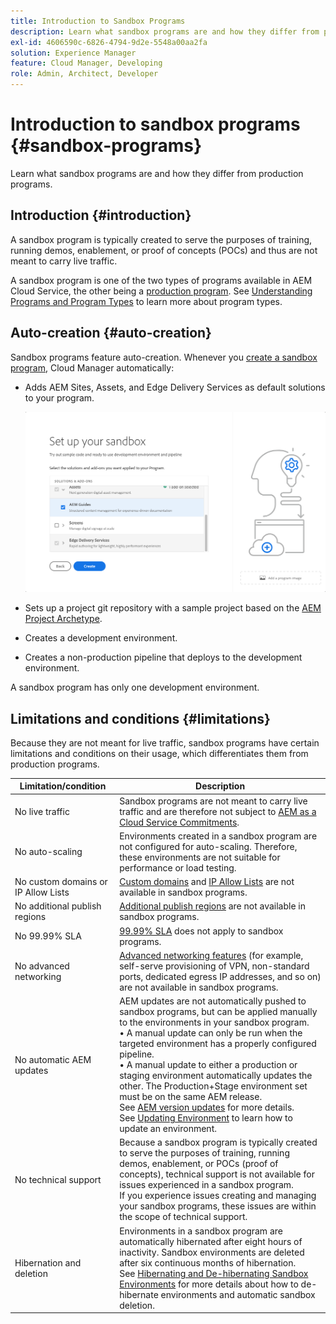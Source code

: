 ```yaml
---
title: Introduction to Sandbox Programs 
description: Learn what sandbox programs are and how they differ from production programs.
exl-id: 4606590c-6826-4794-9d2e-5548a00aa2fa
solution: Experience Manager
feature: Cloud Manager, Developing
role: Admin, Architect, Developer
---
```


# Introduction to sandbox programs {#sandbox-programs}

Learn what sandbox programs are and how they differ from production programs.

## Introduction {#introduction}

A sandbox program is typically created to serve the purposes of training, running demos, enablement, or proof of concepts (POCs) and thus are not meant to carry live traffic.

A sandbox program is one of the two types of programs available in AEM Cloud Service, the other being a [production program](introduction-production-programs.md). See [Understanding Programs and Program Types](/help/implementing/cloud-manager/getting-access-to-aem-in-cloud/program-types.md) to learn more about program types.

## Auto-creation {#auto-creation}

Sandbox programs feature auto-creation. Whenever you [create a sandbox program](/help/implementing/cloud-manager/getting-access-to-aem-in-cloud/creating-sandbox-programs.md), Cloud Manager automatically:

* Adds AEM Sites, Assets, and Edge Delivery Services as default solutions to your program.

   ![Select solutions and add-ons for a sandbox](assets/sandbox-solutions-add-ons.png)

* Sets up a project git repository with a sample project based on the [AEM Project Archetype](https://experienceleague.adobe.com/en/docs/experience-manager-core-components/using/developing/archetype/overview).
* Creates a development environment.
* Creates a non-production pipeline that deploys to the development environment.

A sandbox program has only one development environment.

## Limitations and conditions {#limitations}

Because they are not meant for live traffic, sandbox programs have certain limitations and conditions on their usage, which differentiates them from production programs.

| Limitation/condition | Description |
| --- | --- |
| No live traffic | Sandbox programs are not meant to carry live traffic and are therefore not subject to [AEM as a Cloud Service Commitments](https://www.adobe.com/legal/service-commitments.html). |
| No auto-scaling | Environments created in a sandbox program are not configured for auto-scaling. Therefore, these environments are not suitable for performance or load testing. |
| No custom domains or IP Allow Lists | [Custom domains](/help/implementing/cloud-manager/custom-domain-names/introduction.md) and [IP Allow Lists](/help/implementing/cloud-manager/ip-allow-lists/introduction.md) are not available in sandbox programs. |
| No additional publish regions | [Additional publish regions](/help/operations/additional-publish-regions.md) are not available in sandbox programs. |
| No 99.99% SLA | [99.99% SLA](/help/implementing/cloud-manager/getting-access-to-aem-in-cloud/creating-production-programs.md#sla) does not apply to sandbox programs. |
| No advanced networking | [Advanced networking features](/help/security/configuring-advanced-networking.md) (for example, self-serve provisioning of VPN, non-standard ports, dedicated egress IP addresses, and so on) are not available in sandbox programs. |
| No automatic AEM updates | AEM updates are not automatically pushed to sandbox programs, but can be applied manually to the environments in your sandbox program.<br>&bull; A manual update can only be run when the targeted environment has a properly configured pipeline.<br>&bull; A manual update to either a production or staging environment automatically updates the other. The Production+Stage environment set must be on the same AEM release.<br>See [AEM version updates](/help/implementing/deploying/aem-version-updates.md) for more details.<br>See [Updating Environment](/help/implementing/cloud-manager/manage-environments.md#updating-dev-environment) to learn how to update an environment. |
| No technical support | Because a sandbox program is typically created to serve the purposes of training, running demos, enablement, or POCs (proof of concepts), technical support is not available for issues experienced in a sandbox program.<br>If you experience issues creating and managing your sandbox programs, these issues are within the scope of technical support. |
| Hibernation and deletion | Environments in a sandbox program are automatically hibernated after eight hours of inactivity. Sandbox environments are deleted after six continuous months of hibernation.<br>See [Hibernating and De-hibernating Sandbox Environments](/help/implementing/cloud-manager/getting-access-to-aem-in-cloud/hibernating-environments.md) for more details about how to de-hibernate environments and automatic sandbox deletion. |
